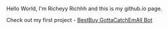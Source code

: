 Hello World, 
I'm Richeyy Richhh and this is my github.io page.

Check out my first project - [BestBuy GottaCatchEmAll Bot](https://github.com/ImaBeRicheyyRichhh/BestBuy-GottaCatchEmAll-Bot)
